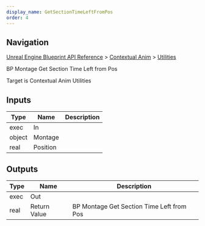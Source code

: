```yaml
---
display_name: GetSectionTimeLeftFromPos
order: 4
---
```

## Navigation

[Unreal Engine Blueprint API Reference](https://dev.epicgames.com/documentation/en-us/unreal-engine/BlueprintAPI) > [Contextual Anim](https://dev.epicgames.com/documentation/en-us/unreal-engine/BlueprintAPI/ContextualAnim) > [Utilities](https://dev.epicgames.com/documentation/en-us/unreal-engine/BlueprintAPI/ContextualAnim/Utilities)

BP Montage Get Section Time Left from Pos

Target is Contextual Anim Utilities

## Inputs

| Type | Name | Description |
| --- | --- | --- |
| exec | In |  |
| object | Montage |  |
| real | Position |  |

## Outputs

| Type | Name | Description |
| --- | --- | --- |
| exec | Out |  |
| real | Return Value | BP Montage Get Section Time Left from Pos |
